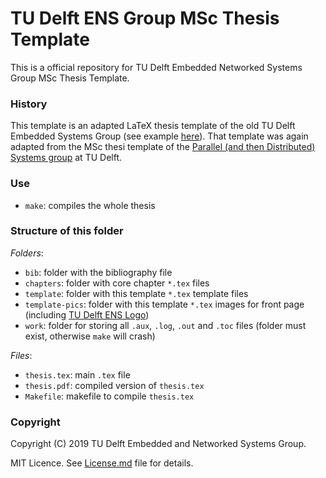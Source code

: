 # TU Delft ENS Group MSc Thesis Template

This is a official repository for TU Delft Embedded Networked Systems Group MSc Thesis Template.

### History

This template is an adapted LaTeX thesis template of the old TU Delft Embedded Systems Group (see example [here](https://repository.tudelft.nl/islandora/object/uuid%3A6d5a3afd-1966-4357-b063-7a82c0fdb0ab)). That template was again adapted from the MSc thesi template of the [Parallel (and then Distributed) Systems group](https://www.tudelft.nl/ewi/over-de-faculteit/afdelingen/software-technology/distributed-systems/) at TU Delft.

### Use

- `make`: compiles the whole thesis

### Structure of this folder

_Folders_:

- `bib`: folder with the bibliography file
- `chapters`: folder with core chapter `*.tex` files
- `template`: folder with this template `*.tex` template files
- `template-pics`: folder with this template `*.tex` images for front page (including [TU Delft ENS Logo](https://github.com/TUDSSL/TUD_ENS_Logo))
- `work`: folder for storing all `.aux`, `.log`, `.out` and `.toc` files (folder must exist, otherwise `make` will crash)

_Files_:

- `thesis.tex`: main `.tex` file
- `thesis.pdf`: compiled version of `thesis.tex`
- `Makefile`: makefile to compile `thesis.tex`

### Copyright

Copyright (C) 2019 TU Delft Embedded and Networked Systems Group.

MIT Licence. See [License.md](License.md) file for details.
